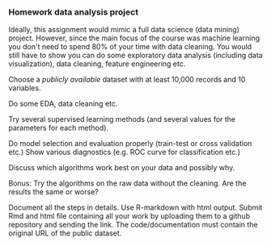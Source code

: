 
### Homework data analysis project

Ideally, this assignment would mimic a full data science (data mining) project. However, since the main focus of the course was machine learning you don't need 
to spend 80% of your time with data cleaning. You would still have to show you can do some exploratory data analysis (including data visualization), data cleaning, feature engineering etc.

Choose a *publicly available* dataset with at least 10,000 records and 10 variables. 

Do some EDA, data cleaning etc. 

Try several supervised learning methods (and several values for the parameters 
for each method).

Do model selection and evaluation properly (train-test or cross validation etc.) Show various diagnostics (e.g. ROC curve for classification etc.) 

Discuss which algorithms work best on your data and possibly why.

Bonus: Try the algorithms on the raw data without the cleaning. Are the results the same or worse?

Document all the steps in details. Use R-markdown with html output. 
Submit Rmd and html file containing all your work by uploading 
them to a github repository and sending the link. 
The code/documentation must contain the original URL of the public dataset.


